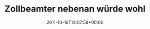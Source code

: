 ---
retweeted: false
source: <a href="http://twitter.com/download/android" rel="nofollow">Twitter for Android</a>
entities:
  hashtags: []
  symbols: []
  user_mentions: []
  urls: []
display_text_range:
- '0'
- '138'
favorite_count: '1'
id_str: '125573702388690944'
truncated: false
retweet_count: '0'
id: '125573702388690944'
created_at: Sun Oct 16 14:07:58 +0000 2011
favorited: false
full_text: Zollbeamter nebenan würde wohl nicht so ruhig Solitär spielen, wüsste er
  dass ich eine Familienpackung Maultaschen nach Sachsen schmuggle.
lang: de
tags:
- pesos:twitter
date: '2011-10-16T14:07:58+00:00'
src: https://twitter.com/bascht/status/125573702388690944
original_url: https://twitter.com/bascht/status/125573702388690944
type: twitter_tweet
text: Zollbeamter nebenan würde wohl nicht so ruhig Solitär spielen, wüsste er dass
  ich eine Familienpackung Maultaschen nach Sachsen schmuggle.
title: 'Zollbeamter nebenan würde wohl '

---